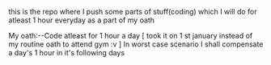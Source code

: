 this is the repo where I push some parts of stuff(coding) which I will do for atleast 1 hour everyday as a part of my oath

My oath:--Code atleast for 1 hour a day [ took it on 1 st january instead of my routine oath to attend gym :v ]
 In worst case scenario I shall compensate a day's 1 hour in it's following days 
